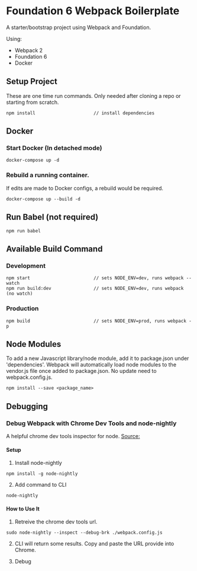 # Foundation 6 Webpack Boilerplate
A starter/bootstrap project using Webpack and Foundation.

Using:
- Webpack 2
- Foundation 6
- Docker


## Setup Project
These are one time run commands. Only needed after cloning a repo or starting from scratch.
```
npm install                      // install dependencies
```

## Docker

### Start Docker (In detached mode)
```
docker-compose up -d
```

### Rebuild a running container.
If edits are made to Docker configs, a rebuild would be required.
```
docker-compose up --build -d
```


## Run Babel (not required)
```
npm run babel
```

## Available Build Command

### Development
```
npm start                        // sets NODE_ENV=dev, runs webpack --watch
npm run build:dev                // sets NODE_ENV=dev, runs webpack (no watch)
```

### Production
```
npm build                        // sets NODE_ENV=prod, runs webpack -p
```


## Node Modules

To add a new Javascript library/node module, add it to package.json under 'dependencies'. Webpack will automatically
load node modules to the vendor.js file once added to package.json. No update need to webpack.config.js.
```
npm install --save <package_name>
```


## Debugging

### Debug Webpack with Chrome Dev Tools and node-nightly

A helpful chrome dev tools inspector for node.
[Source:](https://medium.com/webpack/webpack-bits-learn-and-debug-webpack-with-chrome-dev-tools-da1c5b19554)

#### Setup

1. Install node-nightly

```npm install -g node-nightly```

2. Add command to CLI

```node-nightly```

#### How to Use It

1. Retreive the chrome dev tools url.

```sudo node-nightly --inspect --debug-brk ./webpack.config.js```

2. CLI will return some results. Copy and paste the URL provide into Chrome.

3. Debug

